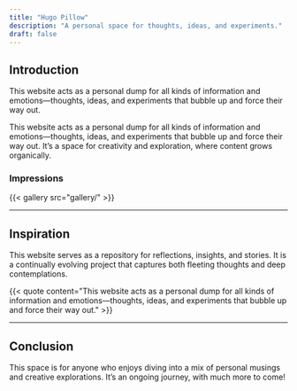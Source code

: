```yaml
---
title: "Hugo Pillow"
description: "A personal space for thoughts, ideas, and experiments."
draft: false
---
```


## Introduction

This website acts as a personal dump for all kinds of information and emotions—thoughts, ideas, and experiments that bubble up and force their way out.

This website acts as a personal dump for all kinds of information and emotions—thoughts, ideas, and experiments that bubble up and force their way out. It’s a space for creativity and exploration, where content grows organically.

### Impressions
{{< gallery src="gallery/" >}}

***


## Inspiration

This website serves as a repository for reflections, insights, and stories. It is a continually evolving project that captures both fleeting thoughts and deep contemplations.

{{< quote content="This website acts as a personal dump for all kinds of information and emotions—thoughts, ideas, and experiments that bubble up and force their way out." >}}

***

## Conclusion

This space is for anyone who enjoys diving into a mix of personal musings and creative explorations. It’s an ongoing journey, with much more to come!